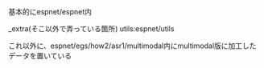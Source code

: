
基本的にespnet/espnet内

_extra(そこ以外で弄っている箇所)
    utils:espnet/utils

これ以外に、espnet/egs/how2/asr1/multimodal内にmultimodal版に加工したデータを置いている